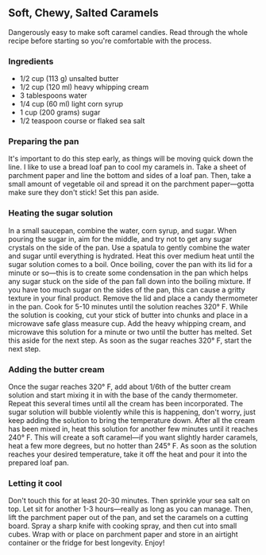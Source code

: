 ## Soft, Chewy, Salted Caramels

Dangerously easy to make soft caramel candies. Read through the whole recipe before starting so you're comfortable with the process.

### Ingredients

- 1/2 cup (113 g) unsalted butter
- 1/2 cup (120 ml) heavy whipping cream
- 3 tablespoons water
- 1/4 cup (60 ml) light corn syrup
- 1 cup (200 grams) sugar
- 1/2 teaspoon course or flaked sea salt

### Preparing the pan

It's important to do this step early, as things will be moving quick down the line. I like to use a bread loaf pan to cool my caramels in. Take a sheet of parchment paper and line the bottom and sides of a loaf pan. Then, take a small amount of vegetable oil and spread it on the parchment paper—gotta make sure they don't stick! Set this pan aside.

### Heating the sugar solution

In a small saucepan, combine the water, corn syrup, and sugar. When pouring the sugar in, aim for the middle, and try not to get any sugar crystals on the side of the pan. Use a spatula to gently combine the water and sugar until everything is hydrated. Heat this over medium heat until the sugar solution comes to a boil. Once boiling, cover the pan with its lid for a minute or so—this is to create some condensation in the pan which helps any sugar stuck on the side of the pan fall down into the boiling mixture. If you have too much sugar on the sides of the pan, this can cause a gritty texture in your final product. Remove the lid and place a candy thermometer in the pan. Cook for 5-10 minutes until the solution reaches 320° F. While the solution is cooking, cut your stick of butter into chunks and place in a microwave safe glass measure cup. Add the heavy whipping cream, and microwave this solution for a minute or two until the butter has melted. Set this aside for the next step. As soon as the sugar reaches 320° F, start the next step.


### Adding the butter cream

Once the sugar reaches 320° F, add about 1/6th of the butter cream solution and start mixing it in with the base of the candy thermometer. Repeat this several times until all the cream has been incorporated. The sugar solution will bubble violently while this is happening, don't worry, just keep adding the solution to bring the temperature down. After all the cream has been mixed in, heat this solution for another few minutes until it reaches 240° F. This will create a soft caramel—if you want slightly harder caramels, heat a few more degrees, but no hotter than 245° F. As soon as the solution reaches your desired temperature, take it off the heat and pour it into the prepared loaf pan.

### Letting it cool

Don't touch this for at least 20-30 minutes. Then sprinkle your sea salt on top. Let sit for another 1-3 hours—really as long as you can manage. Then, lift the parchment paper out of the pan, and set the caramels on a cutting board. Spray a sharp knife with cooking spray, and then cut into small cubes. Wrap with or place on parchment paper and store in an airtight container or the fridge for best longevity. Enjoy!


